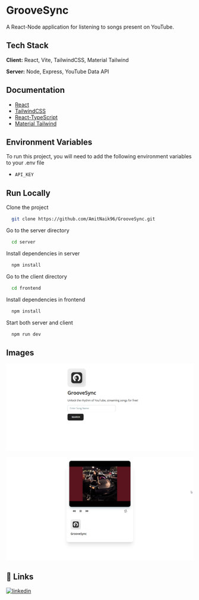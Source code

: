 
# GrooveSync

A React-Node application for listening to songs present on YouTube.


## Tech Stack

**Client:** React, Vite, TailwindCSS, Material Tailwind

**Server:** Node, Express, YouTube Data API


## Documentation

- [React](https://react.dev/)
- [TailwindCSS](https://tailwindcss.com/docs/installation)
- [React-TypeScript](https://react-typescript-cheatsheet.netlify.app/)
- [Material Tailwind](https://www.material-tailwind.com/docs/react/installation)

## Environment Variables

To run this project, you will need to add the following environment variables to your .env file

- `API_KEY`
## Run Locally

Clone the project

```bash
  git clone https://github.com/AmitNaik96/GrooveSync.git
```

Go to the server directory

```bash
  cd server
```

Install dependencies in server

```bash
  npm install
```

Go to the client directory

```bash
  cd frontend
```

Install dependencies in frontend

```bash
  npm install
```


Start both server and client

```bash
  npm run dev
```
## Images

![Project](https://github.com/AmitNaik96/GrooveSync/blob/main/demo1.png)

![Project](https://github.com/AmitNaik96/GrooveSync/blob/main/demo2.png)



## 🔗 Links

[![linkedin](https://img.shields.io/badge/linkedin-0A66C2?style=for-the-badge&logo=linkedin&logoColor=white)](https://www.linkedin.com/)


